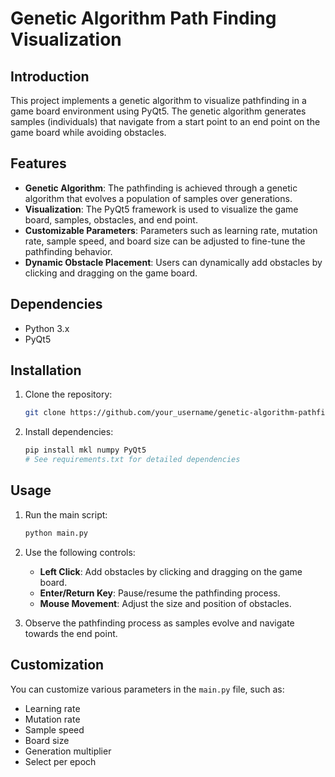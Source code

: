 # Genetic Algorithm Path Finding Visualization

## Introduction
This project implements a genetic algorithm to visualize pathfinding in a game board environment using PyQt5. The genetic algorithm generates samples (individuals) that navigate from a start point to an end point on the game board while avoiding obstacles. 

## Features
- **Genetic Algorithm**: The pathfinding is achieved through a genetic algorithm that evolves a population of samples over generations.
- **Visualization**: The PyQt5 framework is used to visualize the game board, samples, obstacles, and end point.
- **Customizable Parameters**: Parameters such as learning rate, mutation rate, sample speed, and board size can be adjusted to fine-tune the pathfinding behavior.
- **Dynamic Obstacle Placement**: Users can dynamically add obstacles by clicking and dragging on the game board.

## Dependencies
- Python 3.x
- PyQt5

## Installation
1. Clone the repository:
   ```bash
   git clone https://github.com/your_username/genetic-algorithm-pathfinding.git
   ```

2. Install dependencies:
   ```bash
   pip install mkl numpy PyQt5
   # See requirements.txt for detailed dependencies
   ```


## Usage
1. Run the main script:
   ```bash
   python main.py
   ```

2. Use the following controls:
   - **Left Click**: Add obstacles by clicking and dragging on the game board.
   - **Enter/Return Key**: Pause/resume the pathfinding process.
   - **Mouse Movement**: Adjust the size and position of obstacles.

3. Observe the pathfinding process as samples evolve and navigate towards the end point.

## Customization
You can customize various parameters in the `main.py` file, such as:
- Learning rate
- Mutation rate
- Sample speed
- Board size
- Generation multiplier
- Select per epoch
